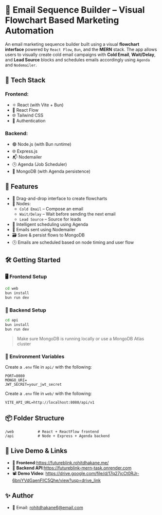 


# 📧 Email Sequence Builder – Visual Flowchart Based Marketing Automation

An email marketing sequence builder built using a visual **flowchart interface** powered by `React Flow`, `Bun`, and the **MERN** stack. The app allows users to visually create cold email campaigns with **Cold Email**, **Wait/Delay**, and **Lead Source** blocks and schedules emails accordingly using `Agenda` and `Nodemailer`.

## 🔧 Tech Stack

### Frontend:
- ⚛️ React (with Vite + Bun)
- 🧠 React Flow
- 🌐 Tailwind CSS
- 🔐 Authentication 

### Backend:
- 🟢 Node.js (with Bun runtime)
- 🌐 Express.js
- 📬 Nodemailer
- 🕒 Agenda (Job Scheduler)
- 💾 MongoDB (with Agenda persistence)

## 🚀 Features

- 🎯 Drag-and-drop interface to create flowcharts
- 💬 Nodes:
  - `Cold Email` – Compose an email
  - `Wait/Delay` – Wait before sending the next email
  - `Lead Source` – Source for leads
- 🧠 Intelligent scheduling using Agenda
- 📧 Emails sent using Nodemailer
- 🗃️ Save & persist flows to MongoDB
- 🕓 Emails are scheduled based on node timing and user flow

## 🛠️ Getting Started

### 🖥️ Frontend Setup

```bash
cd web
bun install
bun run dev
```

### 🧪 Backend Setup

```bash
cd api
bun install
bun run dev
```

> Make sure MongoDB is running locally or use a MongoDB Atlas cluster

### 🔐 Environment Variables

Create a `.env` file in `api/` with the following:

```env
PORT=8080
MONGO_URI=
JWT_SECRET=your_jwt_secret

```
Create a `.env` file in `web/` with the following:

```env
VITE_API_URL=http://localhost:8080/api/v1

```



## 📦 Folder Structure

```
/web           # React + ReactFlow frontend
/api           # Node + Express + Agenda backend
```

## 🔗 Live Demo & Links

- 🔗 **Frontend**:https://futureblink.rohitdhakane.me/
- 🔗 **Backend API**:https://futureblink-mern-task.onrender.com
- 📽️ **Demo Video**: https://drive.google.com/file/d/17q27jcCt0RJr-6bniYVdGaenFllC5Qhe/view?usp=drive_link



## ✨ Author
- 📨 Email: rohitdhakane6@email.com
